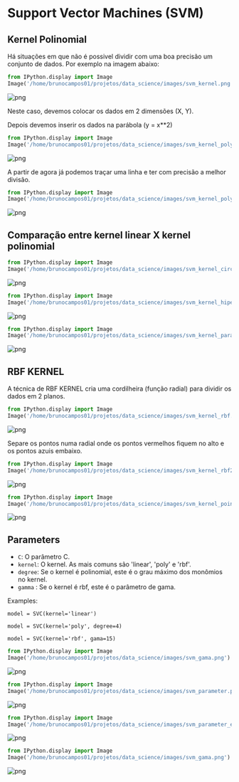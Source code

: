 
# Support Vector Machines (SVM) 

## Kernel Polinomial

Há situações em que não é possivel dividir com uma boa precisão um conjunto de dados. Por exemplo na imagem abaixo:


```python
from IPython.display import Image
Image('/home/brunocampos01/projetos/data_science/images/svm_kernel.png')
```




![png](output_3_0.png)



Neste caso, devemos colocar os dados em 2 dimensões (X, Y).

Depois devemos inserir os dados na parábola (y = x**2)


```python
from IPython.display import Image
Image('/home/brunocampos01/projetos/data_science/images/svm_kernel_poly.png')
```




![png](output_5_0.png)



A partir de agora já podemos traçar uma linha e ter com precisão a melhor divisão.


```python
from IPython.display import Image
Image('/home/brunocampos01/projetos/data_science/images/svm_kernel_poly_2.png')
```




![png](output_7_0.png)



## Comparação entre kernel linear X kernel polinomial


```python
from IPython.display import Image
Image('/home/brunocampos01/projetos/data_science/images/svm_kernel_circle.png')
```




![png](output_9_0.png)




```python
from IPython.display import Image
Image('/home/brunocampos01/projetos/data_science/images/svm_kernel_hiper.png')
```




![png](output_10_0.png)




```python
from IPython.display import Image
Image('/home/brunocampos01/projetos/data_science/images/svm_kernel_parab.png')
```




![png](output_11_0.png)



## RBF KERNEL 

A técnica de RBF KERNEL cria uma cordilheira (função radial) para dividir os dados em 2 planos.


```python
from IPython.display import Image
Image('/home/brunocampos01/projetos/data_science/images/svm_kernel_rbf.png')
```




![png](output_14_0.png)



Separe os pontos numa radial onde os pontos vermelhos fiquem no alto e os pontos azuis embaixo.


```python
from IPython.display import Image
Image('/home/brunocampos01/projetos/data_science/images/svm_kernel_rbf2.png')
```




![png](output_16_0.png)




```python
from IPython.display import Image
Image('/home/brunocampos01/projetos/data_science/images/svm_kernel_point.png')
```




![png](output_17_0.png)



## Parameters

* `C`: O parâmetro C.
* `kernel`: O kernel. As mais comuns são 'linear', 'poly' e 'rbf'.
* `degree`: Se o kernel é polinomial, este é o grau máximo dos monômios no kernel.
* `gamma` : Se o kernel é rbf, este é o parâmetro de gama.

Examples:

`model = SVC(kernel='linear')`

`model = SVC(kernel='poly', degree=4)`

`model = SVC(kernel='rbf', gama=15)`


```python
from IPython.display import Image
Image('/home/brunocampos01/projetos/data_science/images/svm_gama.png')
```




![png](output_20_0.png)




```python
from IPython.display import Image
Image('/home/brunocampos01/projetos/data_science/images/svm_parameter.png')
```




![png](output_21_0.png)




```python
from IPython.display import Image
Image('/home/brunocampos01/projetos/data_science/images/svm_parameter_ex1.png')
```




![png](output_22_0.png)




```python
from IPython.display import Image
Image('/home/brunocampos01/projetos/data_science/images/svm_gama.png')
```




![png](output_23_0.png)


